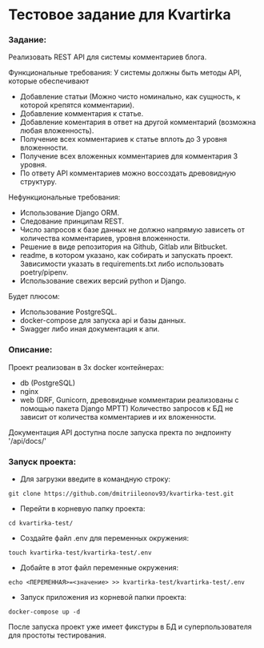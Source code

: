 # Тестовое задание для Kvartirka

### Задание:
Реализовать REST API для системы комментариев блога.

Функциональные требования: 
У системы должны быть методы API, которые обеспечивают 
- Добавление статьи (Можно чисто номинально, как сущность, к которой крепятся комментарии). 
- Добавление комментария к статье. 
- Добавление коментария в ответ на другой комментарий (возможна любая вложенность). 
- Получение всех комментариев к статье вплоть до 3 уровня вложенности. 
- Получение всех вложенных комментариев для комментария 3 уровня. 
- По ответу API комментариев можно воссоздать древовидную структуру.

Нефункциональные требования: 
- Использование Django ORM. 
- Следование принципам REST. 
- Число запросов к базе данных не должно напрямую зависеть от количества комментариев, уровня вложенности. 
- Решение в виде репозитория на Github, Gitlab или Bitbucket. 
- readme, в котором указано, как собирать и запускать проект. Зависимости указать в requirements.txt либо использовать poetry/pipenv. 
- Использование свежих версий python и Django.

Будет плюсом: 
- Использование PostgreSQL. 
- docker-compose для запуска api и базы данных. 
- Swagger либо иная документация к апи.

### Описание:
Проект реализован в 3х docker контейнерах:
- db (PostgreSQL)
- nginx
- web (DRF, Gunicorn, древовидные комментарии реализованы с помощью пакета Django MPTT)
    Количество запросов к БД не зависит от количества комментариев и их вложенности.

Документация API доступна после запуска пректа по эндпоинту '/api/docs/'

### Запуск проекта:
- Для загрузки введите в командную строку:
```
git clone https://github.com/dmitriileonov93/kvartirka-test.git
```
- Перейти в корневую папку проекта:
```
cd kvartirka-test/
```
- Создайте файл .env для переменных окружения:
```
touch kvartirka-test/kvartirka-test/.env
```
- Добайте в этот файл переменные окружения:
```
echo <ПЕРЕМЕННАЯ>=<значение> >> kvartirka-test/kvartirka-test/.env
```
- Запуск приложения из корневой папки проекта:
```
docker-compose up -d
```
После запуска проект уже имеет фикстуры в БД и суперпользователя для простоты тестирования.




